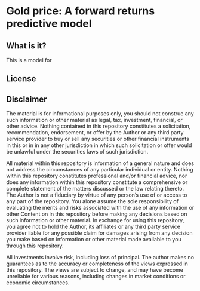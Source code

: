 # Gold price: A forward returns predictive model

## What is it?

This is a model for 

## License



## Disclaimer 

The material is for informational purposes only, you should not construe any such information or other material as legal, tax, investment, financial, or other advice. Nothing contained in this repository constitutes a solicitation, recommendation, endorsement, or offer by the Author or any third party service provider to buy or sell any securities or other financial instruments in this or in in any other jurisdiction in which such solicitation or offer would be unlawful under the securities laws of such jurisdiction.

All material within this repository is information of a general nature and does not address the circumstances of any particular individual or entity. Nothing within this repository constitutes professional and/or financial advice, nor does any information within this repository constitute a comprehensive or complete statement of the matters discussed or the law relating thereto. The Author is not a fiduciary by virtue of any person’s use of or access to any part of the repository. You alone assume the sole responsibility of evaluating the merits and risks associated with the use of any information or other Content on in this repository before making any decisions based on such information or other material. In exchange for using this repository, you agree not to hold the Author, its affiliates or any third party service provider liable for any possible claim for damages arising from any decision you make based on information or other material made available to you through this repository. 

All investments involve risk, including loss of principal. The author makes no guarantees as to the accuracy or completeness of the views expressed in this repository. The views are subject to change, and may have become unreliable for various reasons, including changes in market conditions or economic circumstances.
